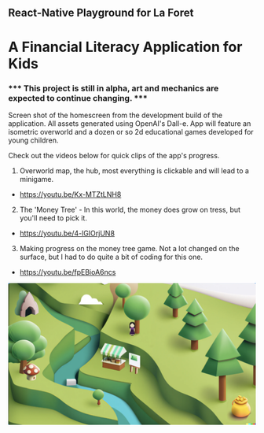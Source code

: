 ## React-Native Playground for La Foret

# A Financial Literacy Application for Kids

### *** This project is still in alpha, art and mechanics are expected to continue changing. ***
Screen shot of the homescreen from the development build of the application. All assets generated using OpenAI's Dall-e. App will feature an isometric overworld and a dozen or so 2d educational games developed for young children.

Check out the videos below for quick clips of the app's progress.

1. Overworld map, the hub, most everything is clickable and will lead to a minigame.
- https://youtu.be/Kx-MTZtLNH8

2. The 'Money Tree' - In this world, the money does grow on tress, but you'll need to pick it.
- https://youtu.be/4-lGIOrjUN8

3. Making progress on the money tree game. Not a lot changed on the surface, but I had to do quite a bit of coding for this one.
- https://youtu.be/fpEBioA6ncs

<img src="./assets/Screen%20Shot%202023-01-12%20at%2011.49.47%20PM.png" width="600px" />


